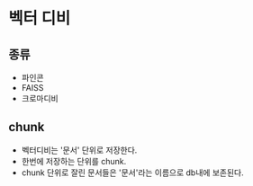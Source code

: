 # 벡터 디비
## 종류
- 파인콘
- FAISS
- 크로마디비

## chunk
- 벡터디비는 '문서' 단위로 저장한다.
- 한번에 저장하는 단위를 chunk.
- chunk 단위로 잘린 문서들은 '문서'라는 이름으로 db내에 보존된다.
